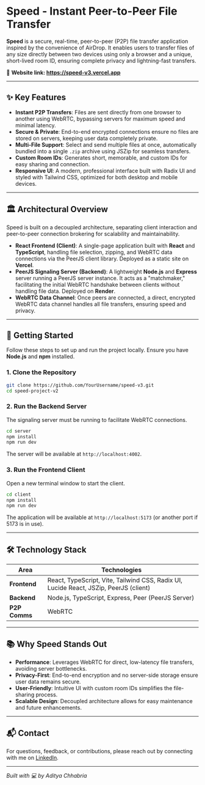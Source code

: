 # Speed - Instant Peer-to-Peer File Transfer

**Speed** is a secure, real-time, peer-to-peer (P2P) file transfer application inspired by the convenience of AirDrop. It enables users to transfer files of any size directly between two devices using only a browser and a unique, short-lived room ID, ensuring complete privacy and lightning-fast transfers.

🔗 **Website link: https://speed-v3.vercel.app**

---

## ✨ Key Features

- **Instant P2P Transfers**: Files are sent directly from one browser to another using WebRTC, bypassing servers for maximum speed and minimal latency.
- **Secure & Private**: End-to-end encrypted connections ensure no files are stored on servers, keeping user data completely private.
- **Multi-File Support**: Select and send multiple files at once, automatically bundled into a single `.zip` archive using JSZip for seamless transfers.
- **Custom Room IDs**: Generates short, memorable, and custom IDs for easy sharing and connection.
- **Responsive UI**: A modern, professional interface built with Radix UI and styled with Tailwind CSS, optimized for both desktop and mobile devices.

---

## 🏛️ Architectural Overview

Speed is built on a decoupled architecture, separating client interaction and peer-to-peer connection brokering for scalability and maintainability.

- **React Frontend (Client)**: A single-page application built with **React** and **TypeScript**, handling file selection, zipping, and WebRTC data connections via the PeerJS client library. Deployed as a static site on **Vercel**.
- **PeerJS Signaling Server (Backend)**: A lightweight **Node.js** and **Express** server running a PeerJS server instance. It acts as a "matchmaker," facilitating the initial WebRTC handshake between clients without handling file data. Deployed on **Render**.
- **WebRTC Data Channel**: Once peers are connected, a direct, encrypted WebRTC data channel handles all file transfers, ensuring speed and privacy.

---

## 🚀 Getting Started

Follow these steps to set up and run the project locally. Ensure you have **Node.js** and **npm** installed.

### 1. Clone the Repository
```bash
git clone https://github.com/YourUsername/speed-v3.git
cd speed-project-v2
```

### 2. Run the Backend Server
The signaling server must be running to facilitate WebRTC connections.

```bash
cd server
npm install
npm run dev
```

The server will be available at `http://localhost:4002`.

### 3. Run the Frontend Client
Open a new terminal window to start the client.

```bash
cd client
npm install
npm run dev
```

The application will be available at `http://localhost:5173` (or another port if 5173 is in use).

---

## 🛠️ Technology Stack

| **Area**          | **Technologies**                                  |
|-------------------|--------------------------------------------------|
| **Frontend**      | React, TypeScript, Vite, Tailwind CSS, Radix UI, Lucide React, JSZip, PeerJS (client) |
| **Backend**       | Node.js, TypeScript, Express, Peer (PeerJS Server) |
| **P2P Comms**     | WebRTC                                           |

---

## 📚 Why Speed Stands Out

- **Performance**: Leverages WebRTC for direct, low-latency file transfers, avoiding server bottlenecks.
- **Privacy-First**: End-to-end encryption and no server-side storage ensure user data remains secure.
- **User-Friendly**: Intuitive UI with custom room IDs simplifies the file-sharing process.
- **Scalable Design**: Decoupled architecture allows for easy maintenance and future enhancements.

---

## 📬 Contact

For questions, feedback, or contributions, please reach out by connecting with me on [LinkedIn](https://linkedin.com/in/aditya-chhabria123).

---


*Built with 💻 by Aditya Chhabria*
